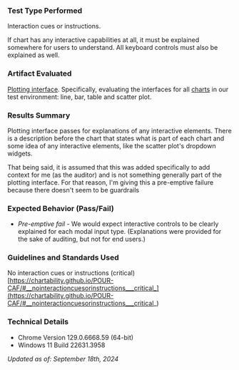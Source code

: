 ### Test Type Performed
Interaction cues or instructions.

If chart has any interactive capabilities at all, it must be explained somewhere for users to understand. All keyboard controls must also be explained as well.

### Artifact Evaluated
[Plotting interface](https://docs.bokeh.org/en/latest/docs/user_guide/basic.html#ug-basic). Specifically, evaluating the interfaces for all [charts](https://quansight-labs.github.io/bokeh-a11y-audit/#_ts1723552414769) in our test environment: line, bar, table and scatter plot.

### Results Summary
Plotting interface passes for explanations of any interactive elements. There is a description before the chart that states what is part of each chart and some idea of any interactive elements, like the scatter plot's dropdown widgets.

That being said, it is assumed that this was added specifically to add context for me (as the auditor) and is not something generally part of the plotting interface. For that reason, I'm giving this a pre-emptive failure because there doesn't seem to be guardrails

### Expected Behavior (Pass/Fail)
- *Pre-emptive fail* - We would expect interactive controls to be clearly explained for each modal input type. (Explanations were provided for the sake of auditing, but not for end users.)

<!-- ### Image or Video of Failure 
<figure>
    <img width="803" alt="A scatter plot is shown. A toolbar for interactive plotting tools is on the right-hand side. No intructions are written in the chart space for how to use the tools (fails)." src="./assets/plot-tools_cues-instructions.png">
    <figcaption>A scatter plot is shown. A toolbar for interactive plotting tools is on the right-hand side. No intructions are written in the chart space for how to use the tools (fails).</figcaption>
</figure>

### Steps to Reproduce
Navigate using a keyboard, screen reader, and visually from the top of the page to the toolbar and then to the end of the group that the toolbar is part of. If no instructions are encountered before the toolbar, during the toolbar, or after the toolbar, this fails.  -->

### Guidelines and Standards Used
No interaction cues or instructions (critical) [https://chartability.github.io/POUR-CAF/#__nointeractioncuesorinstructions___critical_](https://chartability.github.io/POUR-CAF/#__nointeractioncuesorinstructions___critical_)

<!-- ### Related Evidence
...

### Known or Documented Issues
... -->

### Technical Details
- Chrome Version 129.0.6668.59 (64-bit)
- Windows 11 Build 22631.3958

*Updated as of: September 18th, 2024*

<!-- ### Notes
Instructions or cues must be made available visually if the controls perform a visual function. Instructions must always be made available non-visually for screen reader use. Instructions can be provided but then be dismissable on future visits, for cases where the interface is assumed to be used more than once by the same person. In some cases, a simple link (such as before, beneath, or within the tools or a menu) can be provided that will take the user to a "how to use" or instructional area for learning.

In this case, it might not be a bad idea (especially given the close relationship this issue has with "no explanation for purpose" failure) to consider making a "how to interpret and use our tools" page on Bokeh somewhere that is linked to from these tools (like with an informational `( i )` icon or something else). -->

<!-- A seasoned SR (screen reader) user could have the knowledge to navigate and explore webpages and graphs with more nuance, whether through manual mode switching, certain key shortcuts, etc. These tests are done by a sighted user with the SR’s default options and performed as if a new or beginner user is interacting with these elements. We would expect that all users could be able to navigate smoothly, regardless of experience levels.  -->
